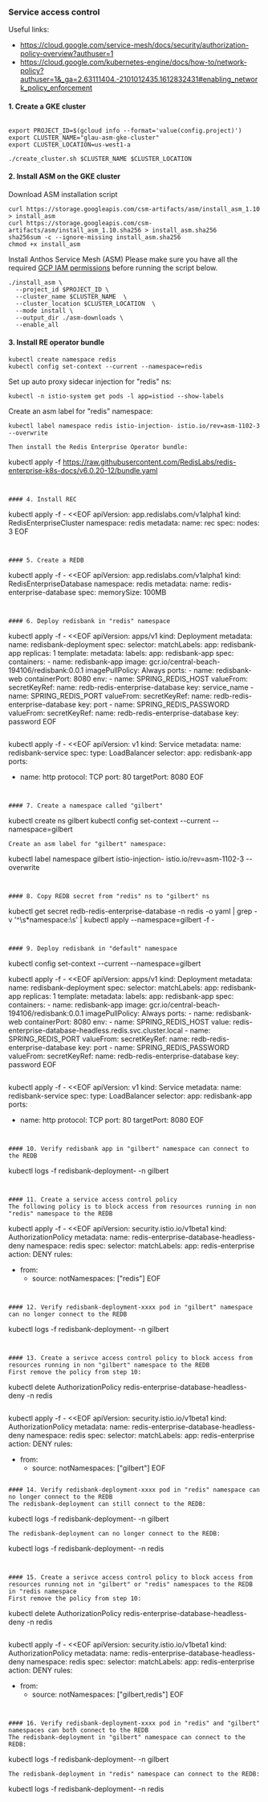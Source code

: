 ### Service access control


Useful links:
- https://cloud.google.com/service-mesh/docs/security/authorization-policy-overview?authuser=1
- https://cloud.google.com/kubernetes-engine/docs/how-to/network-policy?authuser=1&_ga=2.63111404.-2101012435.1612832431#enabling_network_policy_enforcement

#### 1. Create a GKE cluster
```

export PROJECT_ID=$(gcloud info --format='value(config.project)')
export CLUSTER_NAME="glau-asm-gke-cluster"
export CLUSTER_LOCATION=us-west1-a

./create_cluster.sh $CLUSTER_NAME $CLUSTER_LOCATION
```

#### 2. Install ASM on the GKE cluster
Download ASM installation script
```
curl https://storage.googleapis.com/csm-artifacts/asm/install_asm_1.10 > install_asm
curl https://storage.googleapis.com/csm-artifacts/asm/install_asm_1.10.sha256 > install_asm.sha256
sha256sum -c --ignore-missing install_asm.sha256
chmod +x install_asm
```
Install Anthos Service Mesh (ASM)
Please make sure you have all the required [GCP IAM permissions](https://cloud.google.com/service-mesh/docs/installation-permissions) before running the script below.
```
./install_asm \
  --project_id $PROJECT_ID \
  --cluster_name $CLUSTER_NAME  \
  --cluster_location $CLUSTER_LOCATION  \
  --mode install \
  --output_dir ./asm-downloads \
  --enable_all
```

#### 3. Install RE operator bundle
```
kubectl create namespace redis
kubectl config set-context --current --namespace=redis
```
Set up auto proxy sidecar injection for "redis" ns:  
```
kubectl -n istio-system get pods -l app=istiod --show-labels
```
Create an asm label for "redis" namespace:
```
kubectl label namespace redis istio-injection- istio.io/rev=asm-1102-3 --overwrite
```  
```
Then install the Redis Enterprise Operator bundle:  
```
kubectl apply -f https://raw.githubusercontent.com/RedisLabs/redis-enterprise-k8s-docs/v6.0.20-12/bundle.yaml
```  


#### 4. Install REC
```
kubectl apply -f - <<EOF
apiVersion: app.redislabs.com/v1alpha1
kind: RedisEnterpriseCluster
namespace: redis
metadata:
  name: rec
spec:
  nodes: 3
EOF
```


#### 5. Create a REDB
```
kubectl apply -f - <<EOF
apiVersion: app.redislabs.com/v1alpha1
kind: RedisEnterpriseDatabase
namespace: redis
metadata:
  name: redis-enterprise-database
spec:
  memorySize: 100MB
```  


#### 6. Deploy redisbank in "redis" namespace
```
kubectl apply -f - <<EOF
apiVersion: apps/v1
kind: Deployment
metadata:
  name: redisbank-deployment
spec:
  selector:
    matchLabels:
      app: redisbank-app
  replicas: 1
  template:
    metadata:
      labels:
        app: redisbank-app
    spec:
      containers:
      - name: redisbank-app
        image: gcr.io/central-beach-194106/redisbank:0.0.1
        imagePullPolicy: Always
        ports:
        - name: redisbank-web
          containerPort: 8080
        env:
        - name: SPRING_REDIS_HOST
          valueFrom:
            secretKeyRef:
              name: redb-redis-enterprise-database
              key: service_name
        - name: SPRING_REDIS_PORT
          valueFrom:
            secretKeyRef:
              name: redb-redis-enterprise-database
              key: port
        - name: SPRING_REDIS_PASSWORD
          valueFrom:
            secretKeyRef:
              name: redb-redis-enterprise-database
              key: password
EOF
```  
```
kubectl apply -f - <<EOF
apiVersion: v1
kind: Service
metadata:
  name: redisbank-service
spec:
  type: LoadBalancer
  selector:
    app: redisbank-app
  ports:
  - name: http
    protocol: TCP
    port: 80
    targetPort: 8080
EOF
```


#### 7. Create a namespace called "gilbert"
```
kubectl create ns gilbert
kubectl config set-context --current --namespace=gilbert
```
Create an asm label for "gilbert" namespace:
```
kubectl label namespace gilbert istio-injection- istio.io/rev=asm-1102-3 --overwrite
```


#### 8. Copy REDB secret from "redis" ns to "gilbert" ns
```
kubectl get secret redb-redis-enterprise-database -n redis  -o yaml | grep -v '^\s*namespace:\s' | kubectl apply --namespace=gilbert -f -
```


#### 9. Deploy redisbank in "default" namespace
```
kubectl config set-context --current --namespace=gilbert

kubectl apply -f - <<EOF
apiVersion: apps/v1
kind: Deployment
metadata:
  name: redisbank-deployment
spec:
  selector:
    matchLabels:
      app: redisbank-app
  replicas: 1
  template:
    metadata:
      labels:
        app: redisbank-app
    spec:
      containers:
      - name: redisbank-app
        image: gcr.io/central-beach-194106/redisbank:0.0.1
        imagePullPolicy: Always
        ports:
        - name: redisbank-web
          containerPort: 8080
        env:
        - name: SPRING_REDIS_HOST
          value: redis-enterprise-database-headless.redis.svc.cluster.local
        - name: SPRING_REDIS_PORT
          valueFrom:
            secretKeyRef:
              name: redb-redis-enterprise-database
              key: port
        - name: SPRING_REDIS_PASSWORD
          valueFrom:
            secretKeyRef:
              name: redb-redis-enterprise-database
              key: password
EOF
```  
```
kubectl apply -f - <<EOF
apiVersion: v1
kind: Service
metadata:
  name: redisbank-service
spec:
  type: LoadBalancer
  selector:
    app: redisbank-app
  ports:
  - name: http
    protocol: TCP
    port: 80
    targetPort: 8080
EOF
```


#### 10. Verify redisbank app in "gilbert" namespace can connect to the REDB
```
kubectl logs -f redisbank-deployment-<xxxxxxxxxxxxxx> -n gilbert
```


#### 11. Create a service access control policy
The following policy is to block access from resources running in non "redis" namespace to the REDB
```
kubectl apply -f - <<EOF
apiVersion: security.istio.io/v1beta1
kind: AuthorizationPolicy
metadata:
 name: redis-enterprise-database-headless-deny
 namespace: redis
spec:
 selector:
   matchLabels:
     app: redis-enterprise
 action: DENY
 rules:
 - from:
   - source:
       notNamespaces: ["redis"]
EOF
```


#### 12. Verify redisbank-deployment-xxxx pod in "gilbert" namespace can no longer connect to the REDB
```
kubectl logs -f redisbank-deployment-<xxxxxxxxxxxxxx> -n gilbert
```


#### 13. Create a serivce access control policy to block access from resources running in non "gilbert" namespace to the REDB
First remove the policy from step 10:  
```
kubectl delete AuthorizationPolicy redis-enterprise-database-headless-deny -n redis
```
```
kubectl apply -f - <<EOF
apiVersion: security.istio.io/v1beta1
kind: AuthorizationPolicy
metadata:
 name: redis-enterprise-database-headless-deny
 namespace: redis
spec:
 selector:
   matchLabels:
     app: redis-enterprise
 action: DENY
 rules:
 - from:
   - source:
       notNamespaces: ["gilbert"]
EOF
```

#### 14. Verify redisbank-deployment-xxxx pod in "redis" namespace can no longer connect to the REDB
The redisbank-deployment can still connect to the REDB:  
```
kubectl logs -f redisbank-deployment-<xxxxxxxxxxxxxx> -n gilbert
```
The redisbank-deployment can no longer connect to the REDB:
```
kubectl logs -f redisbank-deployment-<xxxxxxxxxxxxxx> -n redis
```


#### 15. Create a serivce access control policy to block access from resources running not in "gilbert" or "redis" namespaces to the REDB in "redis namespace
First remove the policy from step 10:
```
kubectl delete AuthorizationPolicy redis-enterprise-database-headless-deny -n redis
```
```
kubectl apply -f - <<EOF
apiVersion: security.istio.io/v1beta1
kind: AuthorizationPolicy
metadata:
 name: redis-enterprise-database-headless-deny
 namespace: redis
spec:
 selector:
   matchLabels:
     app: redis-enterprise
 action: DENY
 rules:
 - from:
   - source:
       notNamespaces: ["gilbert,redis"]
EOF
```


#### 16. Verify redisbank-deployment-xxxx pod in "redis" and "gilbert" namespaces can both connect to the REDB
The redisbank-deployment in "gilbert" namespace can connect to the REDB:  
```
kubectl logs -f redisbank-deployment-<xxxxxxxxxxxxxx> -n gilbert
```
The redisbank-deployment in "redis" namespace can connect to the REDB:
```
kubectl logs -f redisbank-deployment-<xxxxxxxxxxxxxx> -n redis
```




